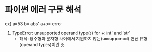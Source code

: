 # 파이썬 에러 구문 해석

ex) a=53    b='abs'     a+b= error
1. TypeError: unsupported operand type(s) for +:'int' and 'str'
    + 해석: 정수형과 문자형 사이에서 지원하지 않는(unsupported) 연산 유형(operand types)이란 뜻.